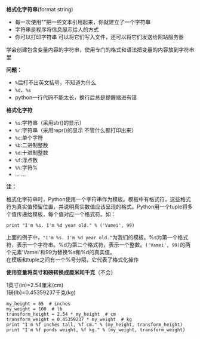 **格式化字符串**(format string)

- 每一次使用""把一些文本引用起来，你就建立了一个字符串
- 字符串是程序将信息展示给人的方式
- 你可以打印字符串 可以将它们写入文件，还可以将它们发送给网站服务器

学会创建包含变量内容的字符串，使用专门的格式和语法把变量的内容放到字符串里


**问题：**

- `%`后打不出英文括号，不知道为什么
- `%d`、`%s`
- python一行代码不能太长，换行后总是提醒缩进有错

**格式化字符**<br/>
- `%s`:字符串（采用str()的显示）
- `%r`:字符串（采用repr()的显示 不管什么都打印出来）
- `%c`:单个字符
- `%b`:二进制整数
- `%d`:十进制整数
- `%f`:浮点数
- `%%`:字符%
- ... ...

**注：**

格式化字符串时，Python使用一个字符串作为模板。模板中有格式符，这些格式符为真实值预留位置，并说明真实数值应该呈现的格式。Python用一个tuple将多个值传递给模板，每个值对应一个格式符。如：
```
print "I'm %s. I'm %d year old." % ('Vamei', 99)
```
上面的例子中，`"I'm %s. I'm %d year old."`为我们的模板。%s为第一个格式符，表示一个字符串。%d为第二个格式符，表示一个整数。`('Vamei', 99)`的两个元素'Vamei'和99为替换%s和%d的真实值。<br/>
在模板和tuple之间有一个%号分隔，它代表了格式化操作

**使用变量将英寸和磅转换成厘米和千克**（不会）

1英寸(in)=2.54厘米(cm)<br/>
1磅(lb)=0.45359237千克(kg)
```
my_height = 65  # inches
my_weight = 100  # lb
transform_height = 2.54 * my_height  # cm
transform_weight = 0.45359237 * my_weight  # kg
print "I'm %f inches tall, %f cm." % (my_height, transform_height)
print "I'm %f ponds weight, %f kg." % (my_weight, transform_weight)
```
